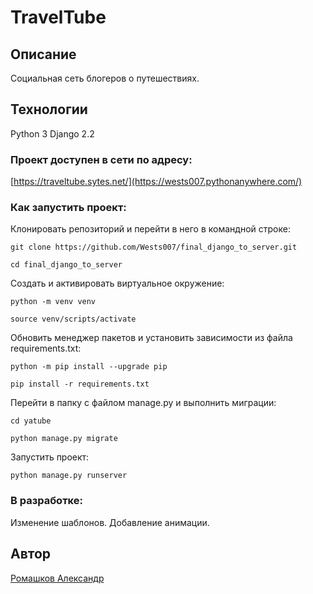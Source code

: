 # TravelTube

## Описание
Социальная сеть блогеров о путешествиях.

## Технологии
Python 3
Django 2.2

### Проект доступен в сети по адресу:
[https://traveltube.sytes.net/](https://wests007.pythonanywhere.com/)

### Как запустить проект:
Клонировать репозиторий и перейти в него в командной строке:
```
git clone https://github.com/Wests007/final_django_to_server.git
```
```
cd final_django_to_server
```
Cоздать и активировать виртуальное окружение:
```
python -m venv venv
```
```
source venv/scripts/activate
```
Обновить менеджер пакетов и установить зависимости из файла requirements.txt:
```
python -m pip install --upgrade pip
```
```
pip install -r requirements.txt
```
Перейти в папку с файлом manage.py и выполнить миграции:
```
cd yatube
```
```
python manage.py migrate
```
Запустить проект:
```
python manage.py runserver
```

### В разработке:
Изменение шаблонов. Добавление анимации.

## Автор
[Ромашков Александр](https://github.com/Wests007)
